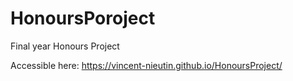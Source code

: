 # HonoursPoroject
Final year Honours Project

Accessible here: https://vincent-nieutin.github.io/HonoursProject/
